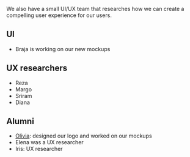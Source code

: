 We also have a small UI/UX team that researches how we can create a compelling user experience for our users.

## UI

- Braja is working on our new mockups

## UX researchers

- Reza
- Margo 
- Sriram
- Diana


## Alumni

- [Olivia](https://github.com/ofvoler): designed our logo and worked on our mockups
- Elena was a UX researcher
- Iris: UX researcher
